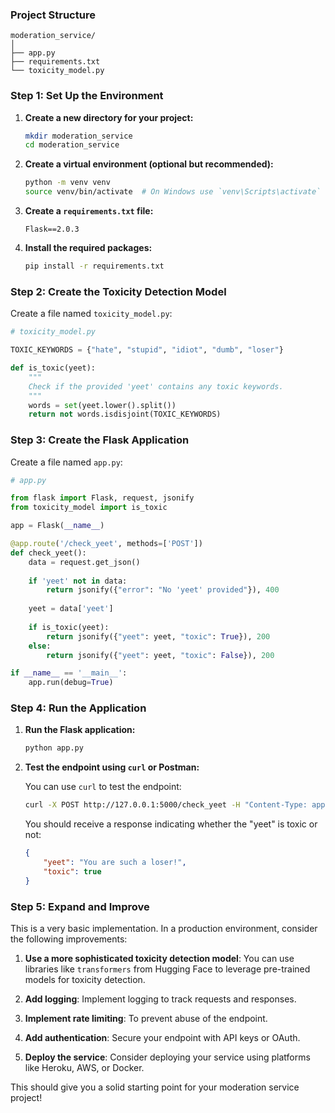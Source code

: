 ### Project Structure

```
moderation_service/
│
├── app.py
├── requirements.txt
└── toxicity_model.py
```

### Step 1: Set Up the Environment

1. **Create a new directory for your project:**

   ```bash
   mkdir moderation_service
   cd moderation_service
   ```

2. **Create a virtual environment (optional but recommended):**

   ```bash
   python -m venv venv
   source venv/bin/activate  # On Windows use `venv\Scripts\activate`
   ```

3. **Create a `requirements.txt` file:**

   ```plaintext
   Flask==2.0.3
   ```

4. **Install the required packages:**

   ```bash
   pip install -r requirements.txt
   ```

### Step 2: Create the Toxicity Detection Model

Create a file named `toxicity_model.py`:

```python
# toxicity_model.py

TOXIC_KEYWORDS = {"hate", "stupid", "idiot", "dumb", "loser"}

def is_toxic(yeet):
    """
    Check if the provided 'yeet' contains any toxic keywords.
    """
    words = set(yeet.lower().split())
    return not words.isdisjoint(TOXIC_KEYWORDS)
```

### Step 3: Create the Flask Application

Create a file named `app.py`:

```python
# app.py

from flask import Flask, request, jsonify
from toxicity_model import is_toxic

app = Flask(__name__)

@app.route('/check_yeet', methods=['POST'])
def check_yeet():
    data = request.get_json()
    
    if 'yeet' not in data:
        return jsonify({"error": "No 'yeet' provided"}), 400
    
    yeet = data['yeet']
    
    if is_toxic(yeet):
        return jsonify({"yeet": yeet, "toxic": True}), 200
    else:
        return jsonify({"yeet": yeet, "toxic": False}), 200

if __name__ == '__main__':
    app.run(debug=True)
```

### Step 4: Run the Application

1. **Run the Flask application:**

   ```bash
   python app.py
   ```

2. **Test the endpoint using `curl` or Postman:**

   You can use `curl` to test the endpoint:

   ```bash
   curl -X POST http://127.0.0.1:5000/check_yeet -H "Content-Type: application/json" -d '{"yeet": "You are such a loser!"}'
   ```

   You should receive a response indicating whether the "yeet" is toxic or not:

   ```json
   {
       "yeet": "You are such a loser!",
       "toxic": true
   }
   ```

### Step 5: Expand and Improve

This is a very basic implementation. In a production environment, consider the following improvements:

1. **Use a more sophisticated toxicity detection model**: You can use libraries like `transformers` from Hugging Face to leverage pre-trained models for toxicity detection.

2. **Add logging**: Implement logging to track requests and responses.

3. **Implement rate limiting**: To prevent abuse of the endpoint.

4. **Add authentication**: Secure your endpoint with API keys or OAuth.

5. **Deploy the service**: Consider deploying your service using platforms like Heroku, AWS, or Docker.

This should give you a solid starting point for your moderation service project!
